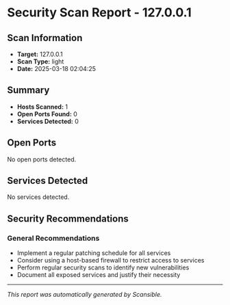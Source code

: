 # Security Scan Report - 127.0.0.1

## Scan Information
- **Target:** 127.0.0.1
- **Scan Type:** light
- **Date:** 2025-03-18 02:04:25

## Summary
- **Hosts Scanned:** 1
- **Open Ports Found:** 0
- **Services Detected:** 0

## Open Ports
No open ports detected.

## Services Detected
No services detected.

## Security Recommendations

### General Recommendations
- Implement a regular patching schedule for all services
- Consider using a host-based firewall to restrict access to services
- Perform regular security scans to identify new vulnerabilities
- Document all exposed services and justify their necessity

---
*This report was automatically generated by Scansible.*